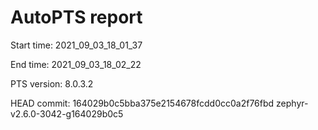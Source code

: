 # AutoPTS report

Start time: 2021_09_03_18_01_37

End time: 2021_09_03_18_02_22

PTS version: 8.0.3.2

HEAD commit: 164029b0c5bba375e2154678fcdd0cc0a2f76fbd zephyr-v2.6.0-3042-g164029b0c5
